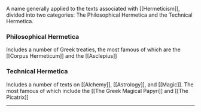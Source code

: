 A name generally applied to the texts associated with [[Hermeticism]], divided into two categories: The Philosophical Hermetica and the Technical Hermetica.

### Philosophical Hermetica
Includes a number of Greek treaties, the most famous of which are the [[Corpus Hermeticum]] and the [[Asclepius]]

### Technical Hermetica
Includes a number of texts on [[Alchemy]], [[Astrology]], and [[Magic]]. The most famous of which include the [[The Greek Magical Papyri]] and [[The Picatrix]]

---
